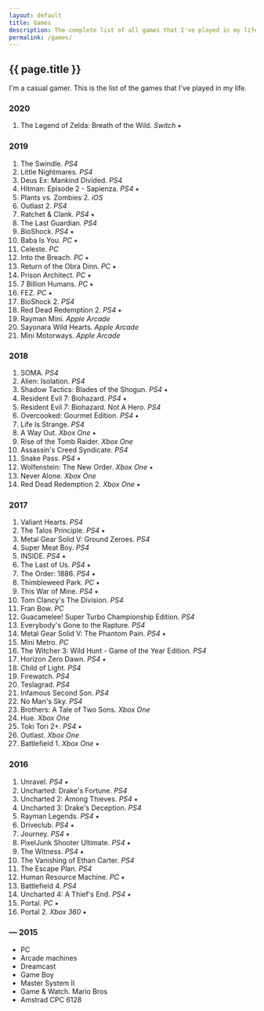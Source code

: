 ```yaml
---
layout: default
title: Games
description: The complete list of all games that I've played in my life.
permalink: /games/
---
```


## {{ page.title }}

I'm a casual gamer. This is the list of the games that I've played in my life.

### 2020
1. The Legend of Zelda: Breath of the Wild. *Switch* ⭑


### 2019
1. The Swindle. *PS4*
2. Little Nightmares. *PS4*
3. Deus Ex: Mankind Divided. *PS4*
4. Hitman: Episode 2 - Sapienza. *PS4* ⭑
5. Plants vs. Zombies 2. *iOS*
6. Outlast 2. *PS4*
7. Ratchet & Clank. *PS4* ⭑
8. The Last Guardian. *PS4*
9. BioShock. *PS4* ⭑
10. Baba Is You. *PC* ⭑
11. Celeste. *PC*
12. Into the Breach. *PC* ⭑
13. Return of the Obra Dinn. *PC* ⭑
14. Prison Architect. *PC* ⭑
15. 7 Billion Humans. *PC* ⭑
16. FEZ. *PC* ⭑
17. BioShock 2. *PS4*
18. Red Dead Redemption 2. *PS4* ⭑
19. Rayman Mini. *Apple Arcade*
20. Sayonara Wild Hearts. *Apple Arcade*
21. Mini Motorways. *Apple Arcade*


### 2018
1. SOMA. *PS4*
2. Alien: Isolation. *PS4*
3. Shadow Tactics: Blades of the Shogun. *PS4* ⭑
4. Resident Evil 7: Biohazard. *PS4* ⭑
5. Resident Evil 7: Biohazard. Not A Hero. *PS4*
6. Overcooked: Gourmet Edition. *PS4* ⭑
7. Life Is Strange. *PS4*
8. A Way Out. *Xbox One* ⭑
9. Rise of the Tomb Raider. *Xbox One*
10. Assassin's Creed Syndicate. *PS4*
11. Snake Pass. *PS4* ⭑
12. Wolfenstein: The New Order. *Xbox One* ⭑
13. Never Alone. *Xbox One*
14. Red Dead Redemption 2. *Xbox One* ⭑


### 2017
1. Valiant Hearts. *PS4*
2. The Talos Principle. *PS4* ⭑
3. Metal Gear Solid V: Ground Zeroes. *PS4*
4. Super Meat Boy. *PS4*
5. INSIDE. *PS4* ⭑
6. The Last of Us. *PS4* ⭑
7. The Order: 1886. *PS4* ⭑
8. Thimbleweed Park. *PC* ⭑
9. This War of Mine. *PS4* ⭑
10. Tom Clancy's The Division. *PS4*
11. Fran Bow. *PC*
12. Guacamelee! Super Turbo Championship Edition. *PS4*
13. Everybody's Gone to the Rapture. *PS4*
14. Metal Gear Solid V: The Phantom Pain. *PS4* ⭑
15. Mini Metro. *PC*
16. The Witcher 3: Wild Hunt - Game of the Year Edition. *PS4*
17. Horizon Zero Dawn. *PS4* ⭑
18. Child of Light. *PS4*
19. Firewatch. *PS4*
20. Teslagrad. *PS4*
21. Infamous Second Son. *PS4*
22. No Man's Sky. *PS4*
23. Brothers: A Tale of Two Sons. *Xbox One*
24. Hue. *Xbox One*
25. Toki Tori 2+. *PS4* ⭑
26. Outlast. *Xbox One*
27. Battlefield 1. *Xbox One* ⭑


### 2016
1. Unravel. *PS4* ⭑
2. Uncharted: Drake's Fortune. *PS4*
3. Uncharted 2: Among Thieves. *PS4* ⭑
4. Uncharted 3: Drake's Deception. *PS4*
5. Rayman Legends. *PS4* ⭑
6. Driveclub. *PS4* ⭑
7. Journey. *PS4* ⭑
8. PixelJunk Shooter Ultimate. *PS4* ⭑
9. The Witness. *PS4* ⭑
10. The Vanishing of Ethan Carter. *PS4*
11. The Escape Plan. *PS4*
12. Human Resource Machine. *PC* ⭑
13. Battlefield 4. *PS4*
14. Uncharted 4: A Thief's End. *PS4* ⭑
15. Portal. *PC* ⭑
16. Portal 2. *Xbox 360* ⭑


### — 2015
* PC
* Arcade machines
* Dreamcast
* Game Boy
* Master System II
* Game & Watch. Mario Bros
* Amstrad CPC 6128

